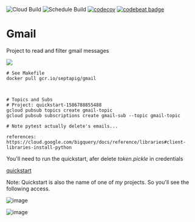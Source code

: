 ![Cloud Build](https://github.com/mchirico/gmail/workflows/Cloud%20Build/badge.svg?branch=master)
![Schedule Build](https://github.com/mchirico/gmail/workflows/Schedule%20Build/badge.svg)
[![codecov](https://codecov.io/gh/mchirico/gmail/branch/master/graph/badge.svg)](https://codecov.io/gh/mchirico/gmail)
[![codebeat badge](https://codebeat.co/badges/6a7f697e-058f-468d-9475-6551f5d9f0c6)](https://codebeat.co/projects/github-com-mchirico-gmail-master)
# Gmail

Project to read and filter gmail messages

<img src='https://storage.googleapis.com/montco-stats/gmail/ActivityDiagramGmail.svg' />

```
# See Makefile
docker pull gcr.io/septapig/gmail



# Topics and Subs
# Project: quickstart-1586788855488
gcloud pubsub topics create gmail-topic
gcloud pubsub subscriptions create gmail-sub --topic gmail-topic

# Note pytest actually delete's emails...

references:
https://cloud.google.com/bigquery/docs/reference/libraries#client-libraries-install-python

```


You'll need to run the quickstart, afer delete *token.pickle* in credentials

[quickstart](https://gist.github.com/mchirico/3916cb132c27e99262baf6f87e9ffcae)

Note: Quickstart is also the name of one of *my* projects. So you'll see the following access.

![image](https://user-images.githubusercontent.com/755710/87828738-91a78a00-c84b-11ea-8e19-5bb736302d92.png)

![image](https://user-images.githubusercontent.com/755710/87829265-adf7f680-c84c-11ea-9708-8c4d870d42ff.png)





